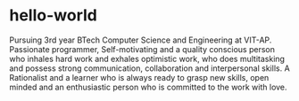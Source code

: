 # hello-world
Pursuing 3rd year BTech Computer Science and Engineering at VIT-AP. Passionate programmer, Self-motivating and a quality conscious person who inhales hard work and exhales optimistic work, who does multitasking and possess strong communication, collaboration and interpersonal skills. A Rationalist and a learner who is always ready to grasp new skills, open minded and an enthusiastic person who is committed to the work with love.
